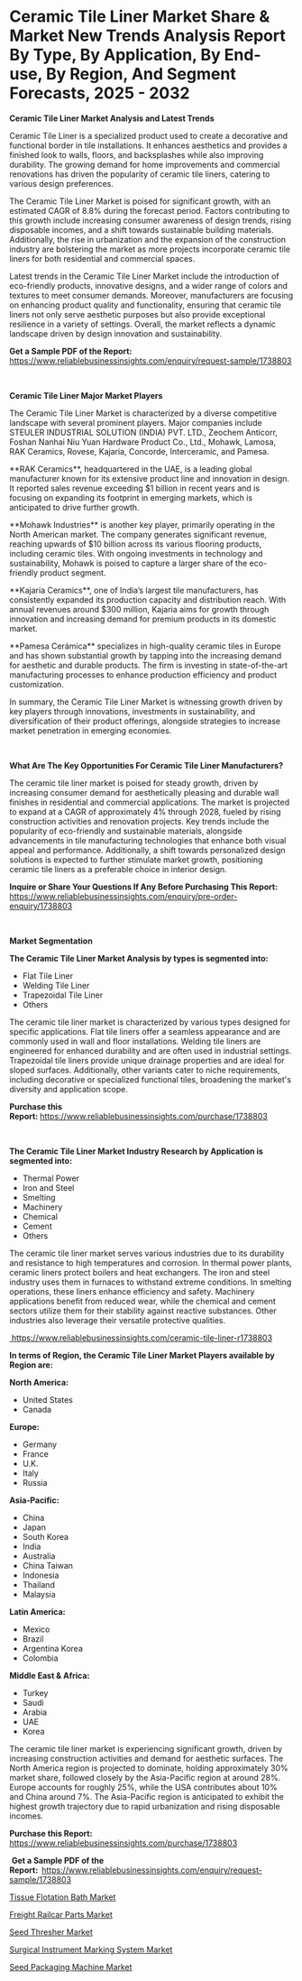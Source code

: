 <p><h1>Ceramic Tile Liner Market Share & Market New Trends Analysis Report By Type, By Application, By End-use, By Region, And Segment Forecasts, 2025 - 2032</h1></p><p><strong>Ceramic Tile Liner Market Analysis and Latest Trends</strong></p>
<p><p>Ceramic Tile Liner is a specialized product used to create a decorative and functional border in tile installations. It enhances aesthetics and provides a finished look to walls, floors, and backsplashes while also improving durability. The growing demand for home improvements and commercial renovations has driven the popularity of ceramic tile liners, catering to various design preferences.</p><p>The Ceramic Tile Liner Market is poised for significant growth, with an estimated CAGR of 8.8% during the forecast period. Factors contributing to this growth include increasing consumer awareness of design trends, rising disposable incomes, and a shift towards sustainable building materials. Additionally, the rise in urbanization and the expansion of the construction industry are bolstering the market as more projects incorporate ceramic tile liners for both residential and commercial spaces.</p><p>Latest trends in the Ceramic Tile Liner Market include the introduction of eco-friendly products, innovative designs, and a wider range of colors and textures to meet consumer demands. Moreover, manufacturers are focusing on enhancing product quality and functionality, ensuring that ceramic tile liners not only serve aesthetic purposes but also provide exceptional resilience in a variety of settings. Overall, the market reflects a dynamic landscape driven by design innovation and sustainability.</p></p>
<p><strong>Get a Sample PDF of the Report:&nbsp;</strong> <a href="https://www.reliablebusinessinsights.com/enquiry/request-sample/1738803?utm_campaign=1119&utm_medium=2&utm_source=Github&utm_content=ia&utm_term=11042025&utm_id=ceramic-tile-liner">https://www.reliablebusinessinsights.com/enquiry/request-sample/1738803</a></p>
<p>&nbsp;</p>
<p><strong>Ceramic Tile Liner Major Market Players</strong></p>
<p><p>The Ceramic Tile Liner Market is characterized by a diverse competitive landscape with several prominent players. Major companies include STEULER INDUSTRIAL SOLUTION (INDIA) PVT. LTD., Zeochem Anticorr, Foshan Nanhai Niu Yuan Hardware Product Co., Ltd., Mohawk, Lamosa, RAK Ceramics, Rovese, Kajaria, Concorde, Interceramic, and Pamesa.</p><p>**RAK Ceramics**, headquartered in the UAE, is a leading global manufacturer known for its extensive product line and innovation in design. It reported sales revenue exceeding $1 billion in recent years and is focusing on expanding its footprint in emerging markets, which is anticipated to drive further growth.</p><p>**Mohawk Industries** is another key player, primarily operating in the North American market. The company generates significant revenue, reaching upwards of $10 billion across its various flooring products, including ceramic tiles. With ongoing investments in technology and sustainability, Mohawk is poised to capture a larger share of the eco-friendly product segment.</p><p>**Kajaria Ceramics**, one of India’s largest tile manufacturers, has consistently expanded its production capacity and distribution reach. With annual revenues around $300 million, Kajaria aims for growth through innovation and increasing demand for premium products in its domestic market.</p><p>**Pamesa Cerámica** specializes in high-quality ceramic tiles in Europe and has shown substantial growth by tapping into the increasing demand for aesthetic and durable products. The firm is investing in state-of-the-art manufacturing processes to enhance production efficiency and product customization.</p><p>In summary, the Ceramic Tile Liner Market is witnessing growth driven by key players through innovations, investments in sustainability, and diversification of their product offerings, alongside strategies to increase market penetration in emerging economies.</p></p>
<p>&nbsp;</p>
<p><strong>What Are The Key Opportunities For Ceramic Tile Liner Manufacturers?</strong></p>
<p><p>The ceramic tile liner market is poised for steady growth, driven by increasing consumer demand for aesthetically pleasing and durable wall finishes in residential and commercial applications. The market is projected to expand at a CAGR of approximately 4% through 2028, fueled by rising construction activities and renovation projects. Key trends include the popularity of eco-friendly and sustainable materials, alongside advancements in tile manufacturing technologies that enhance both visual appeal and performance. Additionally, a shift towards personalized design solutions is expected to further stimulate market growth, positioning ceramic tile liners as a preferable choice in interior design.</p></p>
<p><strong>Inquire or Share Your Questions If Any Before Purchasing This Report:</strong> <a href="https://www.reliablebusinessinsights.com/enquiry/pre-order-enquiry/1738803?utm_campaign=1119&utm_medium=2&utm_source=Github&utm_content=ia&utm_term=11042025&utm_id=ceramic-tile-liner">https://www.reliablebusinessinsights.com/enquiry/pre-order-enquiry/1738803</a></p>
<p>&nbsp;</p>
<p><strong>Market Segmentation</strong></p>
<p><strong>The Ceramic Tile Liner Market Analysis by types is segmented into:</strong></p>
<p><ul><li>Flat Tile Liner</li><li>Welding Tile Liner</li><li>Trapezoidal Tile Liner</li><li>Others</li></ul></p>
<p><p>The ceramic tile liner market is characterized by various types designed for specific applications. Flat tile liners offer a seamless appearance and are commonly used in wall and floor installations. Welding tile liners are engineered for enhanced durability and are often used in industrial settings. Trapezoidal tile liners provide unique drainage properties and are ideal for sloped surfaces. Additionally, other variants cater to niche requirements, including decorative or specialized functional tiles, broadening the market's diversity and application scope.</p></p>
<p><strong>Purchase this Report:&nbsp;</strong><a href="https://www.reliablebusinessinsights.com/purchase/1738803?utm_campaign=1119&utm_medium=2&utm_source=Github&utm_content=ia&utm_term=11042025&utm_id=ceramic-tile-liner">https://www.reliablebusinessinsights.com/purchase/1738803</a></p>
<p>&nbsp;</p>
<p><strong>The Ceramic Tile Liner Market Industry Research by Application is segmented into:</strong></p>
<p><ul><li>Thermal Power</li><li>Iron and Steel</li><li>Smelting</li><li>Machinery</li><li>Chemical</li><li>Cement</li><li>Others</li></ul></p>
<p><p>The ceramic tile liner market serves various industries due to its durability and resistance to high temperatures and corrosion. In thermal power plants, ceramic liners protect boilers and heat exchangers. The iron and steel industry uses them in furnaces to withstand extreme conditions. In smelting operations, these liners enhance efficiency and safety. Machinery applications benefit from reduced wear, while the chemical and cement sectors utilize them for their stability against reactive substances. Other industries also leverage their versatile protective qualities.</p></p>
<p><a href="https://www.reliablebusinessinsights.com/ceramic-tile-liner-r1738803?utm_campaign=1119&utm_medium=2&utm_source=Github&utm_content=ia&utm_term=11042025&utm_id=ceramic-tile-liner">&nbsp;https://www.reliablebusinessinsights.com/ceramic-tile-liner-r1738803</a></p>
<p><strong>In terms of Region, the Ceramic Tile Liner Market Players available by Region are:</strong></p>
<p>
    <p> <strong> North America: </strong>
        <ul>
            <li>United States</li>
            <li>Canada</li>
        </ul>
        </p> 
    <p> <strong> Europe: </strong>
        <ul>
            <li>Germany</li>
            <li>France</li>
            <li>U.K.</li>
            <li>Italy</li>
            <li>Russia</li>
        </ul>
        </p> 
    <p> <strong> Asia-Pacific: </strong>
        <ul>
            <li>China</li>
            <li>Japan</li>
            <li>South Korea</li>
            <li>India</li>
            <li>Australia</li>
            <li>China Taiwan</li>
            <li>Indonesia</li>
            <li>Thailand</li>
            <li>Malaysia</li>
        </ul>
        </p> 
    <p> <strong> Latin America: </strong>
        <ul>
            <li>Mexico</li>
            <li>Brazil</li>
            <li>Argentina Korea</li>
            <li>Colombia</li>
        </ul>
        </p> 
    <p> <strong> Middle East & Africa: </strong>
        <ul>
            <li>Turkey</li>
            <li>Saudi</li>
            <li>Arabia</li>
            <li>UAE</li>
            <li>Korea</li>
        </ul>
    </p>
    </p>
<p><p>The ceramic tile liner market is experiencing significant growth, driven by increasing construction activities and demand for aesthetic surfaces. The North America region is projected to dominate, holding approximately 30% market share, followed closely by the Asia-Pacific region at around 28%. Europe accounts for roughly 25%, while the USA contributes about 10% and China around 7%. The Asia-Pacific region is anticipated to exhibit the highest growth trajectory due to rapid urbanization and rising disposable incomes.</p></p>
<p><strong>Purchase this Report: </strong><a href="https://www.reliablebusinessinsights.com/purchase/1738803?utm_campaign=1119&utm_medium=2&utm_source=Github&utm_content=ia&utm_term=11042025&utm_id=ceramic-tile-liner">https://www.reliablebusinessinsights.com/purchase/1738803</a></p>
<p>&nbsp;<strong>Get a Sample PDF of the Report:&nbsp;&nbsp;</strong><a href="https://www.reliablebusinessinsights.com/enquiry/request-sample/1738803?utm_campaign=1119&utm_medium=2&utm_source=Github&utm_content=ia&utm_term=11042025&utm_id=ceramic-tile-liner">https://www.reliablebusinessinsights.com/enquiry/request-sample/1738803</a></p>
<p><strong></strong></p>
<p><p><a href="https://github.com/calizlewin2f/Market-Research-Report-List-1/blob/main/tissue-flotation-bath-market.md?utm_campaign=1119&utm_medium=2&utm_source=Github&utm_content=ia&utm_term=11042025&utm_id=ceramic-tile-liner">Tissue Flotation Bath Market</a></p><p><a href="https://github.com/grevecodeeol/Market-Research-Report-List-1/blob/main/freight-railcar-parts-market.md?utm_campaign=1119&utm_medium=2&utm_source=Github&utm_content=ia&utm_term=11042025&utm_id=ceramic-tile-liner">Freight Railcar Parts Market</a></p><p><a href="https://github.com/ernierintzfu/Market-Research-Report-List-1/blob/main/seed-thresher-market.md?utm_campaign=1119&utm_medium=2&utm_source=Github&utm_content=ia&utm_term=11042025&utm_id=ceramic-tile-liner">Seed Thresher Market</a></p><p><a href="https://github.com/kielbledeni0/Market-Research-Report-List-1/blob/main/surgical-instrument-marking-system-market.md?utm_campaign=1119&utm_medium=2&utm_source=Github&utm_content=ia&utm_term=11042025&utm_id=ceramic-tile-liner">Surgical Instrument Marking System Market</a></p><p><a href="https://github.com/smarzkathyb6/Market-Research-Report-List-1/blob/main/seed-packaging-machine-market.md?utm_campaign=1119&utm_medium=2&utm_source=Github&utm_content=ia&utm_term=11042025&utm_id=ceramic-tile-liner">Seed Packaging Machine Market</a></p></p>